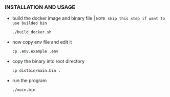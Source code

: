 ### INSTALLATION AND USAGE

- build the docker image and binary file | `NOTE skip this step if want to use builded bin`

    ```bash
    ./build_docker.sh
    ```
- now copy env file and edit it

    ```bash
    cp .env.example .env
    ```
- copy the binary into root directory

    ```bash
    cp distbin/main.bin .
    ```
- run the program

    ```bash
    ./main.bin
    ```